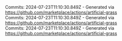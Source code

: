 Commits: 2024-07-23T11:10:30.849Z - Generated via https://github.com/marketplace/actions/artificial-grass
<br>
Commits: 2024-07-23T11:10:30.849Z - Generated via https://github.com/marketplace/actions/artificial-grass
<br>
Commits: 2024-07-23T11:10:30.849Z - Generated via https://github.com/marketplace/actions/artificial-grass
<br>
